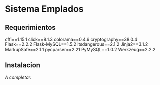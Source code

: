 # Sistema Emplados
## Requerimientos

cffi==1.15.1
click==8.1.3
colorama==0.4.6
cryptography==38.0.4
Flask==2.2.2
Flask-MySQL==1.5.2
itsdangerous==2.1.2
Jinja2==3.1.2
MarkupSafe==2.1.1
pycparser==2.21
PyMySQL==1.0.2
Werkzeug==2.2.2

## Instalacion

_A completar._
